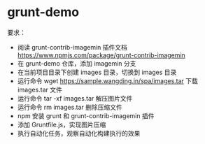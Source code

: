 # grunt-demo

要求：

* 阅读 grunt-contrib-imagemin 插件文档 https://www.npmjs.com/package/grunt-contrib-imagemin
* 在 grunt-demo 仓库，添加 imagemin 分支
* 在当前项目目录下创建 images 目录，切换到 images 目录
* 运行命令 wget https://sample.wangding.in/spa/images.tar 下载 images.tar 文件
* 运行命令 tar -xf images.tar 解压图片文件
* 运行命令 rm images.tar 删除压缩文件
* npm 安装 grunt 和 grunt-contrib-imagemin 插件
* 添加 Gruntfile.js，实现图片压缩
* 执行自动化任务，观察自动化构建执行的效果
